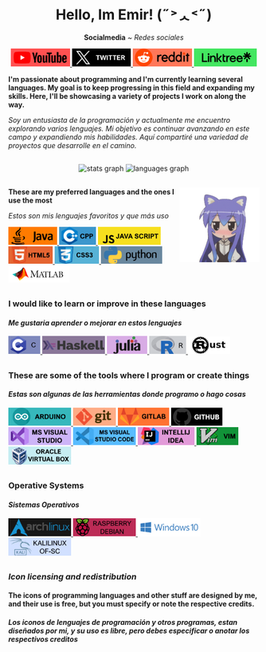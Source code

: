 <h1 align="center"> Hello, Im Emir! (˶˃ᆺ˂˶) </h1>


<p align="center"><strong>Socialmedia</strong><i> ~ Redes sociales</i></p>

<div align="center">
 
<a href="https://www.youtube.com/@emiraleph">   <img src="https://github.com/emiraleph/emiraleph/blob/main/Social_Media_SVG/youtube.svg"   height="36" alt="Youtube"/> </a>
<a href="https://twitter.com/emiraleph">        <img src="https://github.com/emiraleph/emiraleph/blob/main/Social_Media_SVG/twitter.svg"   height="36" alt="X | Twitter"/> </a>
<a href="https://www.reddit.com/u/emiraleph">   <img src="https://github.com/emiraleph/emiraleph/blob/main/Social_Media_SVG/reddit.svg"    height="36" alt="Reddit"/> </a>
<a href="https://https://linktr.ee/emiraleph">  <img src="https://github.com/emiraleph/emiraleph/blob/main/Social_Media_SVG/linktree.svg"  height="36" alt="Linktree"/> </a>
 
</div>

<!--------------------------------------------------------------------------------------------------------------------------------------------------------------------------------------->

<p align="left"><strong>I'm passionate about programming and I'm currently learning several languages. My goal is to keep progressing in this field and expanding my skills. Here, I'll be showcasing a variety of projects I work on along the way.</strong></p>

<p align="left"><i> Soy un entusiasta de la programación y actualmente me encuentro explorando varios lenguajes. Mi objetivo es continuar avanzando en este campo y expandiendo mis habilidades. Aquí compartiré una variedad de proyectos que desarrolle en el camino.</i></p>

<!--------------------------------------------------------------------------------------------------------------------------------------------------------------------------------------->

## <span></span>

<div align="center">
  <img src="https://github-readme-stats.vercel.app/api/top-langs/?username=emiraleph&layout=donut&theme=dark" height="200" alt="stats graph"    />
  <img src="https://github-readme-stats.vercel.app/api?username=emiraleph&show_icons=true&theme=dark"         height="200" alt="languages graph"/>
</div>

## <span></span>

<!--------------------------------------------------------------------------------------------------------------------------------------------------------------------------------------->

<img align="right" height="150" src="https://github.com/emiraleph/emiraleph/blob/main/Images/cute_25%25_Small.gif"  />

<!--------------------------------------------------------------------------------------------------------------------------------------------------------------------------------------->

<p align="left"><strong>These are my preferred languages and the ones I use the most</strong></p>
<p align="left"><i>Estos son mis lenguajes favoritos y que más uso</i></p>
<div align="left">

  <a href="https://www.java.com/en/">                         <img src="https://github.com/emiraleph/emiraleph/blob/main/Languages_SVG/java.svg"            height="36" alt="Java"/> </a>
  <a href="https://code.visualstudio.com/docs/languages/cpp"> <img src="https://github.com/emiraleph/emiraleph/blob/main/Languages_SVG/cpp.svg"             height="36" alt="C++"/> </a>
  <a href="https://en.wikipedia.org/wiki/JavaScript">         <img src="https://github.com/emiraleph/emiraleph/blob/main/Languages_SVG/java_script.svg"     height="36" alt="Java Script"/> </a>
  <a href="https://en.wikipedia.org/wiki/HTML5">              <img src="https://github.com/emiraleph/emiraleph/blob/main/Languages_SVG/html_5.svg"          height="35" alt="HTML 5"/> </a>
  <a href="https://en.wikipedia.org/wiki/CSS">                <img src="https://github.com/emiraleph/emiraleph/blob/main/Languages_SVG/css_3.svg"           height="35" alt="CSS 3"/> </a>
  <a href="https://www.python.org/">                          <img src="https://github.com/emiraleph/emiraleph/blob/main/Languages_SVG/python.svg"          height="35" alt="Python"/> </a>
  <a href="https://www.mathworks.com">                        <img src="https://github.com/emiraleph/emiraleph/blob/main/Languages_SVG/mathlab.svg"         height="35" alt="MAthLab"/> </a>
  
</div>
<h2 align="left"> </h2>


<!--------------------------------------------------------------------------------------------------------------------------------------------------------------------------------------->

<h3 align="left">I would like to learn or improve in these languages</h3>
<h4 align="left"><i>Me gustaria aprender o mejorar en estos lenguajes</i></h4>
<div align="left">

  <a href="https://en.wikipedia.org/wiki/C_(programming_language)">   <img src="https://github.com/emiraleph/emiraleph/blob/main/Languages_SVG/c_1.svg"            height="36" alt="C"/> </a>
  <a href="https://www.haskell.org/">                                 <img src="https://github.com/emiraleph/emiraleph/blob/main/Languages_SVG/haskell.svg"      height="36" alt="Haskell"/> </a>
  <a href="https://julialang.org/">                                   <img src="https://github.com/emiraleph/emiraleph/blob/main/Languages_SVG/julia.svg"          height="36" alt="Julia"/> </a>
  <a href="https://www.r-project.org/">                               <img src="https://github.com/emiraleph/emiraleph/blob/main/Languages_SVG/r.svg"              height="36" alt="R"/> </a>
  <a href="https://www.rust-lang.org/">                               <img src="https://github.com/emiraleph/emiraleph/blob/main/Languages_SVG/rust.svg"           height="35" alt="Rust"/> </a>
  
</div>
<h2 align="left"> </h2>



<!-- <a href="https://www.youtube.com/">  <img src="https://github.com/emiraleph/emiraleph/blob/main/Languages_SVG/java.svg" height="36" alt="javascript logo"/> </a> -->
<!--------------------------------------------------------------------------------------------------------------------------------------------------------------------------------------->
<h3 align="left">These are some of the tools where I program or create things</h3>
<h4 align="left"><i>Estas son algunas de las herramientas donde programo o hago cosas</i></h4>
<div align="left">

  <a href="https://www.arduino.cc/">             <img src="https://github.com/emiraleph/emiraleph/blob/main/Tools_And_Programs_SVG/arduino.svg"                         height="36" alt="Arduino"/> </a>
  <a href="https://git-scm.com/">                <img src="https://github.com/emiraleph/emiraleph/blob/main/Tools_And_Programs_SVG/git.svg"                             height="36" alt="Git"/> </a>
  <a href="https://about.gitlab.com/">           <img src="https://github.com/emiraleph/emiraleph/blob/main/Tools_And_Programs_SVG/gitlab.svg"                          height="36" alt="Gitlab"/> </a>
  <a href="https://github.com/">                 <img src="https://github.com/emiraleph/emiraleph/blob/main/Tools_And_Programs_SVG/github.svg"                          height="36" alt="Github"/> </a>
  <a href="https://visualstudio.microsoft.com/"> <img src="https://github.com/emiraleph/emiraleph/blob/main/Tools_And_Programs_SVG/ms_visualstudio.svg"                 height="36" alt="Visual Studio"/> </a>
  <a href="https://visualstudio.microsoft.com/"> <img src="https://github.com/emiraleph/emiraleph/blob/main/Tools_And_Programs_SVG/ms_visualstudio_code.svg"            height="36" alt="Visual Studio Code"/> </a>
  <a href="https://www.jetbrains.com/idea/">     <img src="https://github.com/emiraleph/emiraleph/blob/main/Tools_And_Programs_SVG/intelliJ_IDEA.svg"                   height="36" alt="IntelliJ-IDEA"/> </a>
  <a href="https://www.vim.org/">                <img src="https://github.com/emiraleph/emiraleph/blob/main/Tools_And_Programs_SVG/vim.svg"                             height="36" alt="VIM"/> </a>
  <a href="https://www.virtualbox.org/">         <img src="https://github.com/emiraleph/emiraleph/blob/main/Tools_And_Programs_SVG/virtual_box.svg"                     height="36" alt="Oracle Virtual Box"/> </a>

</div>
<h2 align="left"> </h2>

<!--------------------------------------------------------------------------------------------------------------------------------------------------------------------------------------->

<h3 align="left">Operative Systems</h3>
<h4 align="left"><i>Sistemas Operativos</i></h4>
<div align="left">

 <a href="https://archlinux.org/">                    <img src="https://github.com/emiraleph/emiraleph/blob/main/Operative_Systems_SVG/ArchLinux_2.svg"    height="36" alt="ArchLinux"/> </a>
 <a href="https://www.raspberrypi.org/">              <img src="https://github.com/emiraleph/emiraleph/blob/main/Operative_Systems_SVG/raspberry.svg"      height="36" alt="jRaspberry"/> </a>
 <a href="https://www.microsoft.com/en-us/windows">   <img src="https://github.com/emiraleph/emiraleph/blob/main/Operative_Systems_SVG/windows10.svg"      height="36" alt="Windows10"/> </a>
 <a href="https://www.kali.org/">                     <img src="https://github.com/emiraleph/emiraleph/blob/main/Operative_Systems_SVG/kalilinux.svg"      height="36" alt="KaliLinux"/> </a>

</div>
<h2 align="left"> </h2>

<h3 align="left"> <i> Icon licensing and redistribution </i> </h3>
<h4 align="left"> <b>The icons of programming languages and other stuff are designed by me, and their use is free, but you must specify or note the respective credits. </b></h4>
<h4 align="left"> <i>Los iconos de lenguajes de programación y otros programas, estan diseñados por mi, y su uso es libre, pero debes especificar o anotar los respectivos creditos </i></h4>
 

